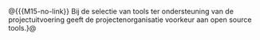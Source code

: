 @{{{M15-no-link}}
Bij de selectie van tools ter ondersteuning van de projectuitvoering  geeft de projectenorganisatie voorkeur aan open source tools.}@
